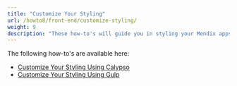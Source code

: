 ```yaml
---
title: "Customize Your Styling"
url: /howto8/front-end/customize-styling/
weight: 9
description: "These how-to's will guide you in styling your Mendix apps."
---
```


The following how-to's are available here:

* [Customize Your Styling Using Calypso](/howto8/front-end/calypso/)
* [Customize Your Styling Using Gulp](/howto8/front-end/use-gulp-and-sass/)
